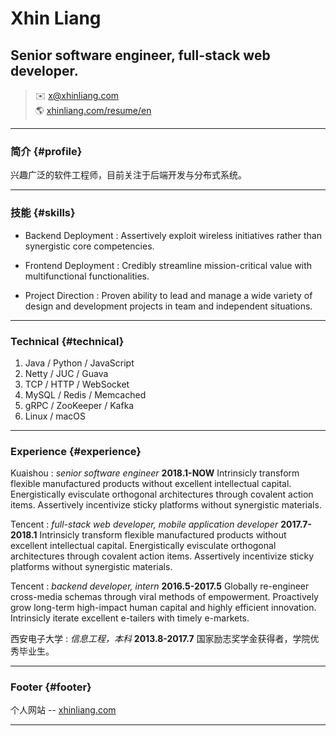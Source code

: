 # Xhin Liang
## Senior software engineer, full-stack web developer.

> ✉️ <x@xhinliang.com>  
> 🌎 [xhinliang.com/resume/en](/resume/en)

------

### 简介 {#profile}

兴趣广泛的软件工程师，目前关注于后端开发与分布式系统。

------

### 技能 {#skills}

* Backend Deployment
  : Assertively exploit wireless initiatives rather than synergistic core competencies.

* Frontend Deployment
  : Credibly streamline mission-critical value with multifunctional functionalities.

* Project Direction
  : Proven ability to lead and manage a wide variety of design and development projects in team and independent situations.

-------

### Technical {#technical}

1. Java / Python / JavaScript
2. Netty / JUC / Guava
3. TCP / HTTP / WebSocket
4. MySQL / Redis / Memcached
5. gRPC / ZooKeeper / Kafka
6. Linux / macOS

------

### Experience {#experience}

Kuaishou
: *senior software engineer*
  __2018.1-NOW__
  Intrinsicly transform flexible manufactured products without excellent intellectual capital. Energistically evisculate orthogonal architectures through covalent action items. Assertively incentivize sticky platforms without synergistic materials.

Tencent
: *full-stack web developer, mobile application developer*
  __2017.7-2018.1__
  Intrinsicly transform flexible manufactured products without excellent intellectual capital. Energistically evisculate orthogonal architectures through covalent action items. Assertively incentivize sticky platforms without synergistic materials.

Tencent
: *backend developer, intern*
  __2016.5-2017.5__
  Globally re-engineer cross-media schemas through viral methods of empowerment. Proactively grow long-term high-impact human capital and highly efficient innovation. Intrinsicly iterate excellent e-tailers with timely e-markets.

西安电子大学
: *信息工程，本科*
  __2013.8-2017.7__
  国家励志奖学金获得者，学院优秀毕业生。

------

### Footer {#footer}

个人网站 -- [xhinliang.com](https://xhinliang.com)

------
